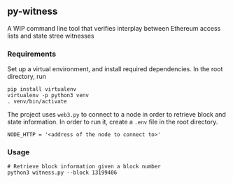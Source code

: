 ## py-witness

A WIP command line tool that verifies interplay between Ethereum access lists and state stree witnesses

### Requirements

Set up a virtual environment, and install required dependencies. In the root directory, run

```
pip install virtualenv
virtualenv -p python3 venv
. venv/bin/activate
```

The project uses `web3.py` to connect to a node in order to retrieve block and state information. In order to run it,
create a `.env` file in the root directory.

```
NODE_HTTP = '<address of the node to connect to>'
```

### Usage

```
# Retrieve block information given a block number
python3 witness.py --block 13199406
```
